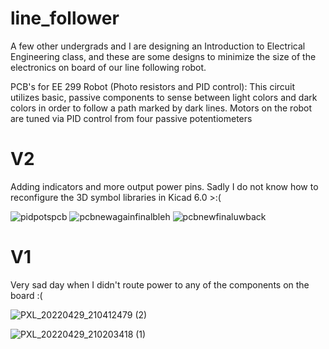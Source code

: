 # line_follower 
A few other undergrads and I are designing an Introduction to Electrical Engineering class,
and these are some designs to minimize the size of the electronics on board of our line following robot.

PCB's for EE 299 Robot (Photo resistors and PID control):
This circuit utilizes basic, passive components to sense between light colors and dark colors in order
to follow a path marked by dark lines. Motors on the robot are tuned via PID control from four passive 
potentiometers
# V2
Adding indicators and more output power pins. Sadly I do not know how to reconfigure the 3D symbol libraries in Kicad 6.0 >:(

![pidpotspcb](https://user-images.githubusercontent.com/12982852/166138651-8010161b-b908-4a82-b0c4-ca2eb5fced35.png)
![pcbnewagainfinalbleh](https://user-images.githubusercontent.com/12982852/166138654-35e754d1-d351-4563-9356-af009bc77895.png)
![pcbnewfinaluwback](https://user-images.githubusercontent.com/12982852/166138668-237ab293-08eb-4261-9b23-a5e4398a4b6d.png)

# V1
Very sad day when I didn't route power to any of the components on the board :(

![PXL_20220429_210412479 (2)](https://user-images.githubusercontent.com/12982852/166135874-4dfa9766-151f-4d3f-a9d9-95cdeea9905e.jpg)

![PXL_20220429_210203418 (1)](https://user-images.githubusercontent.com/12982852/166135889-7cd48de2-6b54-4e8d-ae40-74ade34b28e5.jpg)

